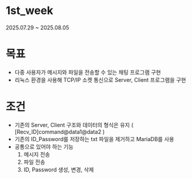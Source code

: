# 1st_week
2025.07.29 ~ 2025.08.05 

# 목표

- 다중 사용자가 메시지와 파일을 전송할 수 있는 채팅 프로그램 구현
- 리눅스 환경을 사용해 TCP/IP 소켓 통신으로 Server, Client 프로그램을 구현

# 조건

- 기존의 Server, Client 구조와 데이터의 형식은 유지 ( [Recv_ID]command@data1@data2 )
- 기존의 ID_Password를 저장하는 txt 파일을 제거하고 MariaDB를 사용
- 공통으로 있어야 하는 기능
    1. 메시지 전송
    2. 파일 전송
    3. ID, Password 생성, 변경, 삭제